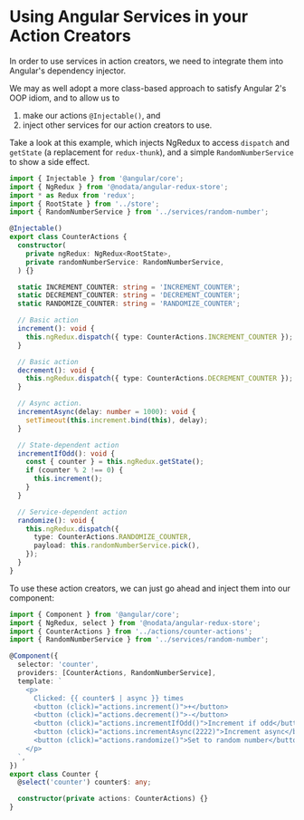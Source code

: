 # Using Angular Services in your Action Creators

In order to use services in action creators, we need to integrate
them into Angular's dependency injector.

We may as well adopt a more class-based approach to satisfy
Angular 2's OOP idiom, and to allow us to

1.  make our actions `@Injectable()`, and
2.  inject other services for our action creators to use.

Take a look at this example, which injects NgRedux to access
`dispatch` and `getState` (a replacement for `redux-thunk`),
and a simple `RandomNumberService` to show a side effect.

```typescript
import { Injectable } from '@angular/core';
import { NgRedux } from '@nodata/angular-redux-store';
import * as Redux from 'redux';
import { RootState } from '../store';
import { RandomNumberService } from '../services/random-number';

@Injectable()
export class CounterActions {
  constructor(
    private ngRedux: NgRedux<RootState>,
    private randomNumberService: RandomNumberService,
  ) {}

  static INCREMENT_COUNTER: string = 'INCREMENT_COUNTER';
  static DECREMENT_COUNTER: string = 'DECREMENT_COUNTER';
  static RANDOMIZE_COUNTER: string = 'RANDOMIZE_COUNTER';

  // Basic action
  increment(): void {
    this.ngRedux.dispatch({ type: CounterActions.INCREMENT_COUNTER });
  }

  // Basic action
  decrement(): void {
    this.ngRedux.dispatch({ type: CounterActions.DECREMENT_COUNTER });
  }

  // Async action.
  incrementAsync(delay: number = 1000): void {
    setTimeout(this.increment.bind(this), delay);
  }

  // State-dependent action
  incrementIfOdd(): void {
    const { counter } = this.ngRedux.getState();
    if (counter % 2 !== 0) {
      this.increment();
    }
  }

  // Service-dependent action
  randomize(): void {
    this.ngRedux.dispatch({
      type: CounterActions.RANDOMIZE_COUNTER,
      payload: this.randomNumberService.pick(),
    });
  }
}
```

To use these action creators, we can just go ahead and inject
them into our component:

```typescript
import { Component } from '@angular/core';
import { NgRedux, select } from '@nodata/angular-redux-store';
import { CounterActions } from '../actions/counter-actions';
import { RandomNumberService } from '../services/random-number';

@Component({
  selector: 'counter',
  providers: [CounterActions, RandomNumberService],
  template: `
    <p>
      Clicked: {{ counter$ | async }} times
      <button (click)="actions.increment()">+</button>
      <button (click)="actions.decrement()">-</button>
      <button (click)="actions.incrementIfOdd()">Increment if odd</button>
      <button (click)="actions.incrementAsync(2222)">Increment async</button>
      <button (click)="actions.randomize()">Set to random number</button>
    </p>
  `,
})
export class Counter {
  @select('counter') counter$: any;

  constructor(private actions: CounterActions) {}
}
```

